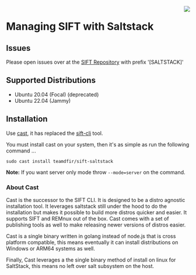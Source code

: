 <img align="right" src="https://images.contentstack.io/v3/assets/blt36c2e63521272fdc/blt3e371eacc79a3ca4/60a5393fe2db156d00f0b8ab/400x460_DFIR_SIFT.jpg"/>

# Managing SIFT with Saltstack

## Issues

Please open issues over at the [SIFT Repository](https://github.com/sans-dfir/sift/issues/new?title=[SALTSTACK]%20-) with prefix '[SALTSTACK]'

## Supported Distributions

* Ubuntu 20.04 (Focal) (deprecated)
* Ubuntu 22.04 (Jammy)

## Installation

Use [cast](https://github.com/ekristen/case), it has replaced the [sift-cli](https://github.com/sans-dfir/sift-cli) tool.

You must install cast on your system, then it's as simple as run the following command ...

```console
sudo cast install teamdfir/sift-saltstack
```

**Note:** If you want server only mode throw `--mode=server` on the command.

### About Cast

Cast is the successor to the SIFT CLI. It is designed to be a distro agnostic installation tool. It leverages saltstack still under the hood to do the installation but makes it possible to build more distros quicker and easier. It supports SIFT and REMnux out of the box. Cast comes with a set of publishing tools as well to make releasing newer versions of distros easier.

Cast is a single binary written in golang instead of node.js that is cross platform compatible, this means eventually it can install distributions on Windows or ARM64 systems as well.

Finally, Cast leverages a the single binary method of install on linux for SaltStack, this means no left over salt subsystem on the host.
